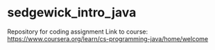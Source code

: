 # sedgewick_intro_java
Repository for coding assignment 
Link to course: 
https://www.coursera.org/learn/cs-programming-java/home/welcome
